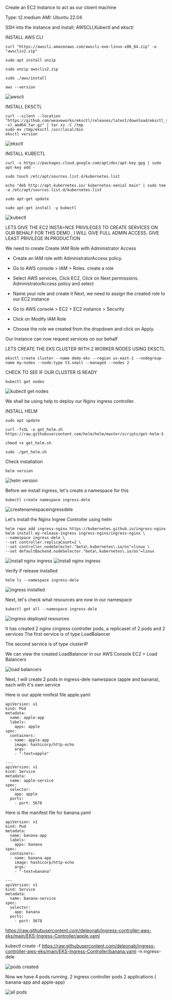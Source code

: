 Create an EC2 Instance to act as our cloent machine

Type: t2.medium
AMI: Ubuntu 22.04

SSH into the instance and install;
AWSCLI,Kubectl and eksctl

INSTALL AWS CLI
```
curl "https://awscli.amazonaws.com/awscli-exe-linux-x86_64.zip" -o "awscliv2.zip" 

sudo apt install unzip

sudo unzip awscliv2.zip  

sudo ./aws/install

aws --version
```
![awscli](./images/awscli.png)


INSTALL EKSCTL

```
curl --silent --location "https://github.com/weaveworks/eksctl/releases/latest/download/eksctl_$(uname -s)_amd64.tar.gz" | tar xz -C /tmp
sudo mv /tmp/eksctl /usr/local/bin
eksctl version
```
![eksctl](./images/eksctl.png)

INSTALL KUBECTL
```
curl -s https://packages.cloud.google.com/apt/doc/apt-key.gpg | sudo apt-key add -

sudo touch /etc/apt/sources.list.d/kubernetes.list

echo "deb http://apt.kubernetes.io/ kubernetes-xenial main" | sudo tee -a /etc/apt/sources.list.d/kubernetes.list

sudo apt-get update

sudo apt-get install -y kubectl

```
![kubectl](./images/kubectl.png)

LETS GIVE THE EC2 INSTA=NCE PRIVILEGES TO CREATE SERVICES ON OUR BEHALF
FOR THIS DEMO , I WILL GIVE FULL ADMIN ACCESS. GIVE LEAST PRIVILEGE IN PRODUCTION

We need to create Create IAM Role with Administrator Access
- Create an IAM role with AdministratorAccess policy.
- Go to AWS console > IAM > Roles. create a role
- Select AWS services, Click EC2, Click on Next permissions. AdministratorAccess policy and select
- Name your role and create it
Next, we need to assign the created role to our EC2 instance
- Go to AWS console > EC2 > EC2 instance > Security

- Click on Modify IAM Role

- Choose the role we created from the dropdown and click on Apply.

Our Instance can now request services on our behalf


LETS CREATE THE EKS CLUSTER WITH 2 WORKER NODES USING EKSCTL



```
eksctl create cluster --name demo-eks --region us-east-1 --nodegroup-name my-nodes --node-type t3.small --managed --nodes 2 
```
 CHECK TO SEE IF OUR CLUSTER IS READY

 ```
 kubectl get nodes
 ```
 ![kubectl get nodes](./images/kubectlgetnodesdefault.png)


We shall be using help to deploy our Nginx ingress controller.

INSTALL HELM

```
sudo apt update

curl -fsSL -o get_helm.sh https://raw.githubusercontent.com/helm/helm/master/scripts/get-helm-3

chmod +x get_helm.sh

sudo ./get_helm.sh
```
Check installation
```
helm version
```

![helm version](./images/helminstall.png)

Before we install ingress, let's create a namespace for this

```
kubectl create namespace ingress-dele
```
![createnamespaceingressdele](./images/createnamespace.png)

Let's install the Nginx Ingree Controller using helm
```
helm repo add ingress-nginx https://kubernetes.github.io/ingress-nginx 
helm install my-release-ingress ingress-nginx/ingress-nginx \
--namespace ingress-dele \
--set controller.replicaCount=2 \
--set controller.nodeSelector."beta\.kubernetes\.io/os"=linux \
--set defaultBackend.nodeSelector."beta\.kubernetes\.io/os"=linux 

```

![install nginx ingress](./images/ingressinstall0.png)
![install nginx ingress](./images/ingressinstall.png)

Verify if release installed

``` 
helm ls --namespace ingress-dele 
```
![ingress installed](./images/ingressinstalled.png)

Next, let's check what resources are now in our namespace

```
kubectl get all --namespace ingress-dele
```

![ingress deployed resources](./images/ingressdeployed.png)

It has created 2 nginx cingress controller pods, a replicaset of 2 pods and 2 services
The first service is of type LoadBalancer

The second service is of type clusterIP

We can view the created LoadBalancer in our AWS Console
EC2 > Load Balancers

![load balancers](./images/loadbalancer.png)

Next, I will create 2 pods in ingress-dele namespace (apple and banana), each with it's own service

Here is our apple mnifest file apple.yaml
```
apiVersion: v1
kind: Pod
metadata:
  name: apple-app
  labels:
    apps: apple
spec:
  containers:
  - name: apple-app
    image: hashicorp/http-echo
    args:
    - "-text=apple"

---
apiVersion: v1
kind: Service
metadata:
  name: apple-service
spec:
  selector:
    app: apple
  ports:
    - port: 5678
```

Here is the manifest file for banana.yaml

```
apiVersion: v1
kind: Pod
metadata:
  name: banana-app
  labels:
    apps: banana
spec:
  containers:
  - name: banana-app
    image: hashicorp/http-echo
    args:
    - "-text=banana"

---
apiVersion: v1
kind: Service
metadata:
  name: banana-service
spec:
  selector:
    app: banana
  ports:
    - port: 5678
```


https://raw.githubusercontent.com/deleonab/ingress-controller-aws-eks/main/EKS-Ingress-Controller/apple.yaml

kubectl create -f https://raw.githubusercontent.com/deleonab/ingress-controller-aws-eks/main/EKS-Ingress-Controller/banana.yaml -n ingress-dele

![pods created](./images/podscreated.png)

Now we have 4 pods running. 
2 ingress controller pods
2 applications ( banana-app and apple-app)

![all pods](./images/running-pods.png)
